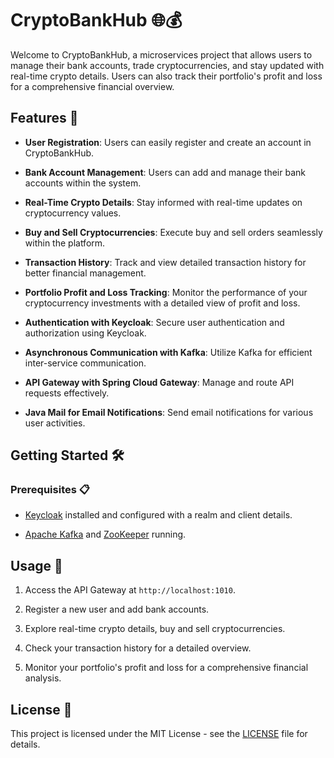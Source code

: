 # CryptoBankHub 🌐💰

Welcome to CryptoBankHub, a microservices project that allows users to manage their bank accounts, trade cryptocurrencies, and stay updated with real-time crypto details. Users can also track their portfolio's profit and loss for a comprehensive financial overview.

## Features 🚀

- **User Registration**: Users can easily register and create an account in CryptoBankHub.

- **Bank Account Management**: Users can add and manage their bank accounts within the system.

- **Real-Time Crypto Details**: Stay informed with real-time updates on cryptocurrency values.

- **Buy and Sell Cryptocurrencies**: Execute buy and sell orders seamlessly within the platform.

- **Transaction History**: Track and view detailed transaction history for better financial management.

- **Portfolio Profit and Loss Tracking**: Monitor the performance of your cryptocurrency investments with a detailed view of profit and loss.

- **Authentication with Keycloak**: Secure user authentication and authorization using Keycloak.

- **Asynchronous Communication with Kafka**: Utilize Kafka for efficient inter-service communication.

- **API Gateway with Spring Cloud Gateway**: Manage and route API requests effectively.

- **Java Mail for Email Notifications**: Send email notifications for various user activities.

## Getting Started 🛠️

### Prerequisites 📋

- [Keycloak](https://www.keycloak.org/) installed and configured with a realm and client details.

- [Apache Kafka](https://kafka.apache.org/) and [ZooKeeper](https://zookeeper.apache.org/) running.


## Usage 🚦

1. Access the API Gateway at `http://localhost:1010`.

2. Register a new user and add bank accounts.

3. Explore real-time crypto details, buy and sell cryptocurrencies.

4. Check your transaction history for a detailed overview.

5. Monitor your portfolio's profit and loss for a comprehensive financial analysis.


## License 📄

This project is licensed under the MIT License - see the [LICENSE](LICENSE) file for details.
